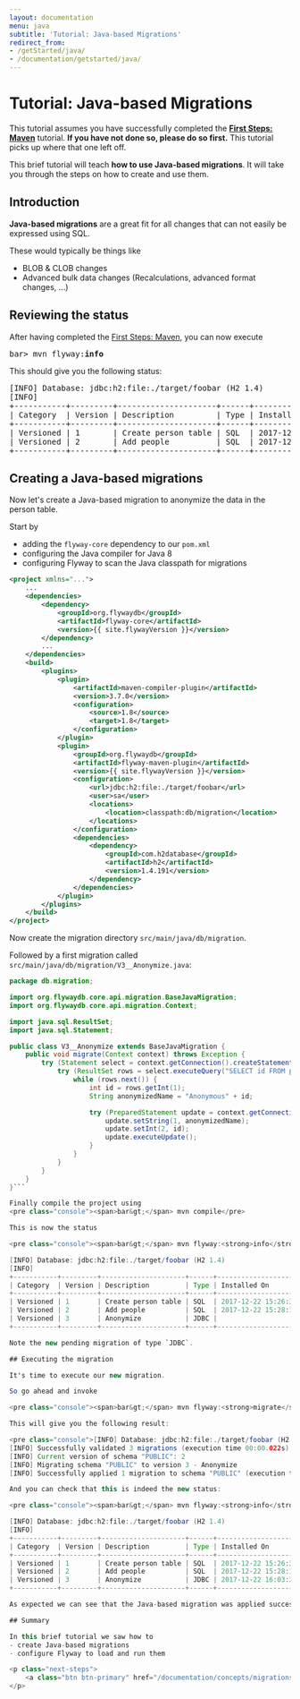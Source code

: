 ```yaml
---
layout: documentation
menu: java
subtitle: 'Tutorial: Java-based Migrations'
redirect_from:
- /getStarted/java/
- /documentation/getstarted/java/
---
```

# Tutorial: Java-based Migrations

This tutorial assumes you have successfully completed the [**First Steps: Maven**](/documentation/getstarted/firststeps/maven)
tutorial. **If you have not done so, please do so first.** This tutorial picks up where that one left off.

This brief tutorial will teach **how to use Java-based migrations**. It will take you through the
steps on how to create and use them.

## Introduction

**Java-based migrations** are a great fit for all changes that can not easily be expressed using SQL.

These would typically be things like
- BLOB &amp; CLOB changes
- Advanced bulk data changes (Recalculations, advanced format changes, ...)

## Reviewing the status

After having completed the [First Steps: Maven](/documentation/getstarted/firststeps/maven), you can now execute

<pre class="console"><span>bar&gt;</span> mvn flyway:<strong>info</strong></pre>

This should give you the following status:

<pre class="console">[INFO] Database: jdbc:h2:file:./target/foobar (H2 1.4)
[INFO]
+-----------+---------+---------------------+------+---------------------+---------+
| Category  | Version | Description         | Type | Installed On        | State   |
+-----------+---------+---------------------+------+---------------------+---------+
| Versioned | 1       | Create person table | SQL  | 2017-12-22 15:26:39 | Success |
| Versioned | 2       | Add people          | SQL  | 2017-12-22 15:28:17 | Success |
+-----------+---------+---------------------+------+---------------------+---------+</pre>

## Creating a Java-based migrations

Now let's create a Java-based migration to anonymize the data in the person table.

Start by
- adding the `flyway-core` dependency to our `pom.xml`
- configuring the Java compiler for Java 8
- configuring Flyway to scan the Java classpath for migrations

```xml
<project xmlns="...">
    ...
    <dependencies>
        <dependency>
            <groupId>org.flywaydb</groupId>
            <artifactId>flyway-core</artifactId>
            <version>{{ site.flywayVersion }}</version>
        </dependency>
        ...
    </dependencies>
    <build>
        <plugins>
            <plugin>
                <artifactId>maven-compiler-plugin</artifactId>
                <version>3.7.0</version>
                <configuration>
                    <source>1.8</source>
                    <target>1.8</target>
                </configuration>
            </plugin>
            <plugin>
                <groupId>org.flywaydb</groupId>
                <artifactId>flyway-maven-plugin</artifactId>
                <version>{{ site.flywayVersion }}</version>
                <configuration>
                    <url>jdbc:h2:file:./target/foobar</url>
                    <user>sa</user>
                    <locations>
                        <location>classpath:db/migration</location>
                    </locations>
                </configuration>
                <dependencies>
                    <dependency>
                        <groupId>com.h2database</groupId>
                        <artifactId>h2</artifactId>
                        <version>1.4.191</version>
                    </dependency>
                </dependencies>
            </plugin>
        </plugins>
    </build>
</project>
```

Now create the migration directory `src/main/java/db/migration`.
    
Followed by a first migration called `src/main/java/db/migration/V3__Anonymize.java`:
```java
package db.migration;

import org.flywaydb.core.api.migration.BaseJavaMigration;
import org.flywaydb.core.api.migration.Context;

import java.sql.ResultSet;
import java.sql.Statement;

public class V3__Anonymize extends BaseJavaMigration {
    public void migrate(Context context) throws Exception {
        try (Statement select = context.getConnection().createStatement()) {
            try (ResultSet rows = select.executeQuery("SELECT id FROM person ORDER BY id")) {
                while (rows.next()) {
                    int id = rows.getInt(1);
                    String anonymizedName = "Anonymous" + id;

                    try (PreparedStatement update = context.getConnection().prepareStatement("UPDATE person SET name = ? WHERE id = ?;")) {
                        update.setString(1, anonymizedName);
                        update.setInt(2, id);
                        update.executeUpdate();
                    }
                }
            }
        }
    }
}```

Finally compile the project using
<pre class="console"><span>bar&gt;</span> mvn compile</pre>

This is now the status

<pre class="console"><span>bar&gt;</span> mvn flyway:<strong>info</strong>

[INFO] Database: jdbc:h2:file:./target/foobar (H2 1.4)
[INFO]
+-----------+---------+---------------------+------+---------------------+---------+
| Category  | Version | Description         | Type | Installed On        | State   |
+-----------+---------+---------------------+------+---------------------+---------+
| Versioned | 1       | Create person table | SQL  | 2017-12-22 15:26:39 | Success |
| Versioned | 2       | Add people          | SQL  | 2017-12-22 15:28:17 | Success |
| Versioned | 3       | Anonymize           | JDBC |                     | Pending |
+-----------+---------+---------------------+------+---------------------+---------+</pre>

Note the new pending migration of type `JDBC`.

## Executing the migration

It's time to execute our new migration.

So go ahead and invoke

<pre class="console"><span>bar&gt;</span> mvn flyway:<strong>migrate</strong></pre>

This will give you the following result:

<pre class="console">[INFO] Database: jdbc:h2:file:./target/foobar (H2 1.4)
[INFO] Successfully validated 3 migrations (execution time 00:00.022s)
[INFO] Current version of schema "PUBLIC": 2
[INFO] Migrating schema "PUBLIC" to version 3 - Anonymize
[INFO] Successfully applied 1 migration to schema "PUBLIC" (execution time 00:00.011s)</pre>

And you can check that this is indeed the new status:

<pre class="console"><span>bar&gt;</span> mvn flyway:<strong>info</strong>

[INFO] Database: jdbc:h2:file:./target/foobar (H2 1.4)
[INFO]
+-----------+---------+---------------------+------+---------------------+---------+
| Category  | Version | Description         | Type | Installed On        | State   |
+-----------+---------+---------------------+------+---------------------+---------+
| Versioned | 1       | Create person table | SQL  | 2017-12-22 15:26:39 | Success |
| Versioned | 2       | Add people          | SQL  | 2017-12-22 15:28:17 | Success |
| Versioned | 3       | Anonymize           | JDBC | 2017-12-22 16:03:37 | Success |
+-----------+---------+---------------------+------+---------------------+---------+</pre>

As expected we can see that the Java-based migration was applied successfully.

## Summary

In this brief tutorial we saw how to
- create Java-based migrations
- configure Flyway to load and run them

<p class="next-steps">
    <a class="btn btn-primary" href="/documentation/concepts/migrations#java-based-migrations">Read the Java-based migration documentation <i class="fa fa-arrow-right"></i></a>
</p>
